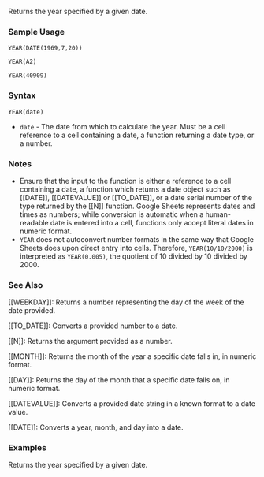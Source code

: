 Returns the year specified by a given date.

### Sample Usage

`YEAR(DATE(1969,7,20))`

`YEAR(A2)`

`YEAR(40909)`

### Syntax

`YEAR(date)`

* `date` - The date from which to calculate the year. Must be a cell reference to a cell containing a date, a function returning a date type, or a number.

### Notes

* Ensure that the input to the function is either a reference to a cell containing a date, a function which returns a date object such as [[DATE]], [[DATEVALUE]] or [[TO_DATE]], or a date serial number of the type returned by the [[N]] function. Google Sheets represents dates and times as numbers; while conversion is automatic when a human-readable date is entered into a cell, functions only accept literal dates in numeric format.
* `YEAR` does not autoconvert number formats in the same way that Google Sheets does upon direct entry into cells. Therefore, `YEAR(10/10/2000)` is interpreted as `YEAR(0.005)`, the quotient of 10 divided by 10 divided by 2000.

### See Also

[[WEEKDAY]]: Returns a number representing the day of the week of the date provided.

[[TO_DATE]]: Converts a provided number to a date.

[[N]]: Returns the argument provided as a number.

[[MONTH]]: Returns the month of the year a specific date falls in, in numeric format.

[[DAY]]: Returns the day of the month that a specific date falls on, in numeric format.

[[DATEVALUE]]: Converts a provided date string in a known format to a date value.

[[DATE]]: Converts a year, month, and day into a date.

### Examples

Returns the year specified by a given date.